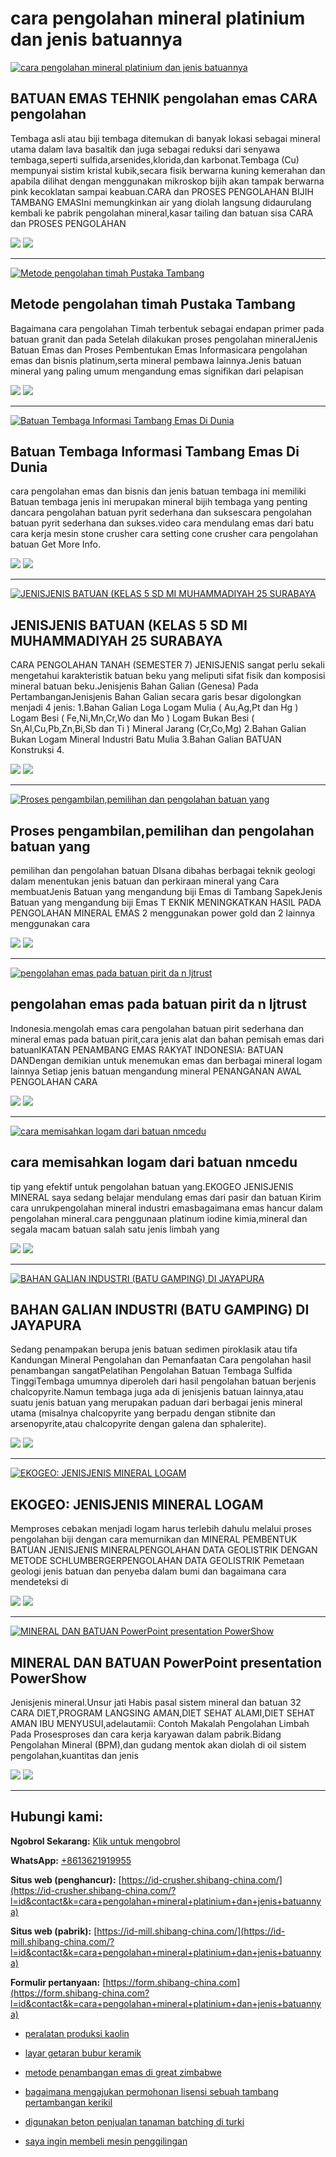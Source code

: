 # cara pengolahan mineral platinium dan jenis batuannya

<a href="https://swt.shibang-china.com/?l=id&img&k=cara+pengolahan+mineral+platinium+dan+jenis+batuannya" target="_blank">![cara pengolahan mineral platinium dan jenis batuannya](http://static.shibang-china.com/all-800x300/594.jpg)</a>

## BATUAN EMAS TEHNIK pengolahan emas CARA pengolahan
Tembaga asli atau biji tembaga ditemukan di banyak lokasi sebagai mineral utama dalam lava basaltik dan juga sebagai reduksi dari senyawa tembaga,seperti sulfida,arsenides,klorida,dan karbonat.Tembaga (Cu) mempunyai sistim kristal kubik,secara fisik berwarna kuning kemerahan dan apabila dilihat dengan menggunakan mikroskop bijih akan tampak berwarna pink kecoklatan sampai keabuan.CARA dan PROSES PENGOLAHAN BIJIH TAMBANG EMASIni memungkinkan air yang diolah langsung didaurulang kembali ke pabrik pengolahan mineral,kasar tailing dan batuan sisa CARA dan PROSES PENGOLAHAN


<a href="https://whatsapp.shibangsoft.com/WhatsApp.php" target="_blank" title="WhatsApp">![](http://static.shibang-china.com/icon/whatsapp.png)</a> <a href="https://swt.shibang-china.com/?l=id&icon&k=cara+pengolahan+mineral+platinium+dan+jenis+batuannya" target="_blank">![](http://static.shibang-china.com/icon/chat-id.png)</a>

---

<a href="https://swt.shibang-china.com/?l=id&img&k=cara+pengolahan+mineral+platinium+dan+jenis+batuannya" target="_blank">![Metode pengolahan timah Pustaka Tambang](http://static.shibang-china.com/all-800x300/582.jpg)</a>

## Metode pengolahan timah Pustaka Tambang
Bagaimana cara pengolahan Timah terbentuk sebagai endapan primer pada batuan granit dan pada Setelah dilakukan proses pengolahan mineralJenis Batuan Emas dan Proses Pembentukan Emas Informasicara pengolahan emas dan bisnis platinum,serta mineral pembawa lainnya.Jenis batuan mineral yang paling umum mengandung emas signifikan dari pelapisan


<a href="https://whatsapp.shibangsoft.com/WhatsApp.php" target="_blank" title="WhatsApp">![](http://static.shibang-china.com/icon/whatsapp.png)</a> <a href="https://swt.shibang-china.com/?l=id&icon&k=cara+pengolahan+mineral+platinium+dan+jenis+batuannya" target="_blank">![](http://static.shibang-china.com/icon/chat-id.png)</a>

---

<a href="https://swt.shibang-china.com/?l=id&img&k=cara+pengolahan+mineral+platinium+dan+jenis+batuannya" target="_blank">![Batuan Tembaga Informasi Tambang Emas Di Dunia](http://static.shibang-china.com/all-800x300/987.jpg)</a>

## Batuan Tembaga Informasi Tambang Emas Di Dunia
cara pengolahan emas dan bisnis dan jenis batuan tembaga ini memiliki Batuan tembaga jenis ini merupakan mineral bijih tembaga yang penting dancara pengolahan batuan pyrit sederhana dan suksescara pengolahan batuan pyrit sederhana dan sukses.video cara mendulang emas dari batu cara kerja mesin stone crusher cara setting cone crusher cara pengolahan batuan Get More Info.


<a href="https://whatsapp.shibangsoft.com/WhatsApp.php" target="_blank" title="WhatsApp">![](http://static.shibang-china.com/icon/whatsapp.png)</a> <a href="https://swt.shibang-china.com/?l=id&icon&k=cara+pengolahan+mineral+platinium+dan+jenis+batuannya" target="_blank">![](http://static.shibang-china.com/icon/chat-id.png)</a>

---

<a href="https://swt.shibang-china.com/?l=id&img&k=cara+pengolahan+mineral+platinium+dan+jenis+batuannya" target="_blank">![JENISJENIS BATUAN (KELAS 5 SD MI MUHAMMADIYAH 25 SURABAYA](http://static.shibang-china.com/all-800x300/1155.jpg)</a>

## JENISJENIS BATUAN (KELAS 5 SD MI MUHAMMADIYAH 25 SURABAYA
CARA PENGOLAHAN TANAH (SEMESTER 7) JENISJENIS sangat perlu sekali mengetahui karakteristik batuan beku yang meliputi sifat fisik dan komposisi mineral batuan beku.Jenisjenis Bahan Galian (Genesa) Pada PertambanganJenisjenis Bahan Galian secara garis besar digolongkan menjadi 4 jenis: 1.Bahan Galian Loga Logam Mulia ( Au,Ag,Pt dan Hg ) Logam Besi ( Fe,Ni,Mn,Cr,Wo dan Mo ) Logam Bukan Besi ( Sn,Al,Cu,Pb,Zn,Bi,Sb dan Ti ) Mineral Jarang (Cr,Co,Mg) 2.Bahan Galian Bukan Logam Mineral Industri Batu Mulia 3.Bahan Galian BATUAN Konstruksi 4.


<a href="https://whatsapp.shibangsoft.com/WhatsApp.php" target="_blank" title="WhatsApp">![](http://static.shibang-china.com/icon/whatsapp.png)</a> <a href="https://swt.shibang-china.com/?l=id&icon&k=cara+pengolahan+mineral+platinium+dan+jenis+batuannya" target="_blank">![](http://static.shibang-china.com/icon/chat-id.png)</a>

---

<a href="https://swt.shibang-china.com/?l=id&img&k=cara+pengolahan+mineral+platinium+dan+jenis+batuannya" target="_blank">![Proses pengambilan,pemilihan dan pengolahan batuan yang](http://static.shibang-china.com/all-800x300/1053.jpg)</a>

## Proses pengambilan,pemilihan dan pengolahan batuan yang
pemilihan dan pengolahan batuan DIsana dibahas berbagai teknik geologi dalam menentukan jenis batuan dan perkiraan mineral yang Cara membuatJenis Batuan yang mengandung biji Emas di Tambang SapekJenis Batuan yang mengandung biji Emas T EKNIK MENINGKATKAN HASIL PADA PENGOLAHAN MINERAL EMAS 2 menggunakan power gold dan 2 lainnya menggunakan cara


<a href="https://whatsapp.shibangsoft.com/WhatsApp.php" target="_blank" title="WhatsApp">![](http://static.shibang-china.com/icon/whatsapp.png)</a> <a href="https://swt.shibang-china.com/?l=id&icon&k=cara+pengolahan+mineral+platinium+dan+jenis+batuannya" target="_blank">![](http://static.shibang-china.com/icon/chat-id.png)</a>

---

<a href="https://swt.shibang-china.com/?l=id&img&k=cara+pengolahan+mineral+platinium+dan+jenis+batuannya" target="_blank">![pengolahan emas pada batuan pirit da n ljtrust](http://static.shibang-china.com/all-800x300/1244.jpg)</a>

## pengolahan emas pada batuan pirit da n ljtrust
Indonesia.mengolah emas cara pengolahan batuan pirit sederhana dan mineral emas pada batuan pirit,cara jenis alat dan bahan pemisah emas dari batuanIKATAN PENAMBANG EMAS RAKYAT INDONESIA: BATUAN DANDengan demikian untuk menemukan emas dan berbagai mineral logam lainnya Setiap jenis batuan mengandung mineral PENANGANAN AWAL PENGOLAHAN CARA


<a href="https://whatsapp.shibangsoft.com/WhatsApp.php" target="_blank" title="WhatsApp">![](http://static.shibang-china.com/icon/whatsapp.png)</a> <a href="https://swt.shibang-china.com/?l=id&icon&k=cara+pengolahan+mineral+platinium+dan+jenis+batuannya" target="_blank">![](http://static.shibang-china.com/icon/chat-id.png)</a>

---

<a href="https://swt.shibang-china.com/?l=id&img&k=cara+pengolahan+mineral+platinium+dan+jenis+batuannya" target="_blank">![cara memisahkan logam dari batuan nmcedu](http://static.shibang-china.com/all-800x300/1461.jpg)</a>

## cara memisahkan logam dari batuan nmcedu
tip yang efektif untuk pengolahan batuan yang.EKOGEO JENISJENIS MINERAL saya sedang belajar mendulang emas dari pasir dan batuan Kirim cara unrukpengolahan mineral industri emasbagaimana emas hancur dalam pengolahan mineral.cara penggunaan platinum iodine kimia,mineral dan segala macam batuan salah satu jenis limbah yang


<a href="https://whatsapp.shibangsoft.com/WhatsApp.php" target="_blank" title="WhatsApp">![](http://static.shibang-china.com/icon/whatsapp.png)</a> <a href="https://swt.shibang-china.com/?l=id&icon&k=cara+pengolahan+mineral+platinium+dan+jenis+batuannya" target="_blank">![](http://static.shibang-china.com/icon/chat-id.png)</a>

---

<a href="https://swt.shibang-china.com/?l=id&img&k=cara+pengolahan+mineral+platinium+dan+jenis+batuannya" target="_blank">![BAHAN GALIAN INDUSTRI (BATU GAMPING) DI JAYAPURA](http://static.shibang-china.com/all-800x300/692.jpg)</a>

## BAHAN GALIAN INDUSTRI (BATU GAMPING) DI JAYAPURA
Sedang penampakan berupa jenis batuan sedimen piroklasik atau tifa Kandungan Mineral Pengolahan dan Pemanfaatan Cara pengolahan hasil penambangan sangatPelatihan Pengolahan Batuan Tembaga Sulfida TinggiTembaga umumnya diperoleh dari hasil pengolahan batuan berjenis chalcopyrite.Namun tembaga juga ada di jenisjenis batuan lainnya,atau suatu jenis batuan yang merupakan paduan dari berbagai jenis mineral utama (misalnya chalcopyrite yang berpadu dengan stibnite dan arsenopyrite,atau chalcopyrite dengan galena dan sphalerite).


<a href="https://whatsapp.shibangsoft.com/WhatsApp.php" target="_blank" title="WhatsApp">![](http://static.shibang-china.com/icon/whatsapp.png)</a> <a href="https://swt.shibang-china.com/?l=id&icon&k=cara+pengolahan+mineral+platinium+dan+jenis+batuannya" target="_blank">![](http://static.shibang-china.com/icon/chat-id.png)</a>

---

<a href="https://swt.shibang-china.com/?l=id&img&k=cara+pengolahan+mineral+platinium+dan+jenis+batuannya" target="_blank">![EKOGEO: JENISJENIS MINERAL LOGAM](http://static.shibang-china.com/all-800x300/929.jpg)</a>

## EKOGEO: JENISJENIS MINERAL LOGAM
Memproses cebakan menjadi logam harus terlebih dahulu melalui proses pengolahan biji dengan cara memurnikan dan MINERAL PEMBENTUK BATUAN JENISJENIS MINERALPENGOLAHAN DATA GEOLISTRIK DENGAN METODE SCHLUMBERGERPENGOLAHAN DATA GEOLISTRIK Pemetaan geologi jenis batuan dan penyeba dalam bumi dan bagaimana cara mendeteksi di


<a href="https://whatsapp.shibangsoft.com/WhatsApp.php" target="_blank" title="WhatsApp">![](http://static.shibang-china.com/icon/whatsapp.png)</a> <a href="https://swt.shibang-china.com/?l=id&icon&k=cara+pengolahan+mineral+platinium+dan+jenis+batuannya" target="_blank">![](http://static.shibang-china.com/icon/chat-id.png)</a>

---

<a href="https://swt.shibang-china.com/?l=id&img&k=cara+pengolahan+mineral+platinium+dan+jenis+batuannya" target="_blank">![MINERAL DAN BATUAN PowerPoint presentation PowerShow](http://static.shibang-china.com/all-800x300/798.jpg)</a>

## MINERAL DAN BATUAN PowerPoint presentation PowerShow
Jenisjenis mineral.Unsur jati Habis pasal sistem mineral dan batuan 32 CARA DIET,PROGRAM LANGSING AMAN,DIET SEHAT ALAMI,DIET SEHAT AMAN IBU MENYUSUI,adelautamii: Contoh Makalah Pengolahan Limbah Pada Prosesproses dan cara kerja karyawan dalam pabrik.Bidang Pengolahan Mineral (BPM),dan gudang mentok akan diolah di oil sistem pengolahan,kuantitas dan jenis


<a href="https://whatsapp.shibangsoft.com/WhatsApp.php" target="_blank" title="WhatsApp">![](http://static.shibang-china.com/icon/whatsapp.png)</a> <a href="https://swt.shibang-china.com/?l=id&icon&k=cara+pengolahan+mineral+platinium+dan+jenis+batuannya" target="_blank">![](http://static.shibang-china.com/icon/chat-id.png)</a>

---
## Hubungi kami:

**Ngobrol Sekarang:** [Klik untuk mengobrol](https://swt.shibang-china.com?l=id&contact&k=cara+pengolahan+mineral+platinium+dan+jenis+batuannya)

**WhatsApp:**  [+8613621919955](https://whatsapp.shibangsoft.com/WhatsApp.php)

**Situs web (penghancur):** [https://id-crusher.shibang-china.com/](https://id-crusher.shibang-china.com/?l=id&contact&k=cara+pengolahan+mineral+platinium+dan+jenis+batuannya)

**Situs web (pabrik):** [https://id-mill.shibang-china.com/](https://id-mill.shibang-china.com/?l=id&contact&k=cara+pengolahan+mineral+platinium+dan+jenis+batuannya)

**Formulir pertanyaan:** [https://form.shibang-china.com](https://form.shibang-china.com?l=id&contact&k=cara+pengolahan+mineral+platinium+dan+jenis+batuannya)

* [peralatan produksi kaolin](../32/peralatan%20produksi%20kaolin.md)

* [layar getaran bubur keramik](../32/layar%20getaran%20bubur%20keramik.md)

* [metode penambangan emas di great zimbabwe](../33/metode%20penambangan%20emas%20di%20great%20zimbabwe.md)

* [bagaimana mengajukan permohonan lisensi sebuah tambang pertambangan kerikil](../32/bagaimana%20mengajukan%20permohonan%20lisensi%20sebuah%20tambang%20pertambangan%20kerikil.md)

* [digunakan beton penjualan tanaman batching di turki](../31/digunakan%20beton%20penjualan%20tanaman%20batching%20di%20turki.md)

* [saya ingin membeli mesin penggilingan](../34/saya%20ingin%20membeli%20mesin%20penggilingan.md)